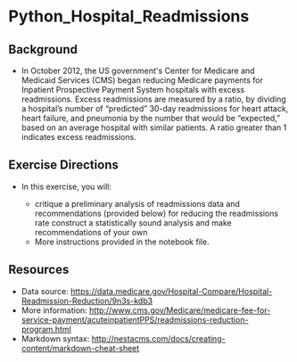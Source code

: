 # Python_Hospital_Readmissions

## Background
- In October 2012, the US government's Center for Medicare and Medicaid Services (CMS) began reducing Medicare payments for Inpatient Prospective Payment System hospitals with excess readmissions. Excess readmissions are measured by a ratio, by dividing a hospital’s number of “predicted” 30-day readmissions for heart attack, heart failure, and pneumonia by the number that would be “expected,” based on an average hospital with similar patients. A ratio greater than 1 indicates excess readmissions.

## Exercise Directions
- In this exercise, you will:

  - critique a preliminary analysis of readmissions data and recommendations (provided below) for reducing the readmissions rate
construct a statistically sound analysis and make recommendations of your own
  - More instructions provided in the notebook file. 
  
  
## Resources
- Data source: https://data.medicare.gov/Hospital-Compare/Hospital-Readmission-Reduction/9n3s-kdb3
- More information: http://www.cms.gov/Medicare/medicare-fee-for-service-payment/acuteinpatientPPS/readmissions-reduction-program.html
- Markdown syntax: http://nestacms.com/docs/creating-content/markdown-cheat-sheet
